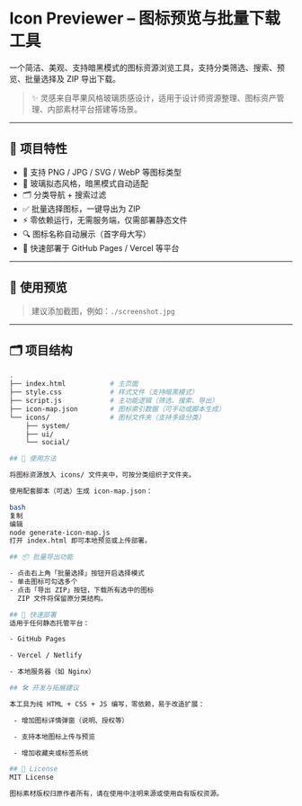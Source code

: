 # Icon Previewer – 图标预览与批量下载工具

一个简洁、美观、支持暗黑模式的图标资源浏览工具，支持分类筛选、搜索、预览、批量选择及 ZIP 导出下载。

> ✨ 灵感来自苹果风格玻璃质感设计，适用于设计师资源整理、图标资产管理、内部素材平台搭建等场景。

---

## 🔧 项目特性

- 🌈 支持 PNG / JPG / SVG / WebP 等图标类型
- 🎨 玻璃拟态风格，暗黑模式自动适配
- 🗂️ 分类导航 + 搜索过滤
- ✅ 批量选择图标，一键导出为 ZIP
- ⚡ 零依赖运行，无需服务端，仅需部署静态文件
- 🔍 图标名称自动展示（首字母大写）
- 🚀 快速部署于 GitHub Pages / Vercel 等平台

---

## 📸 使用预览

> 建议添加截图，例如：`./screenshot.jpg`

---

## 🗂️ 项目结构

```bash
.
├── index.html           # 主页面
├── style.css            # 样式文件（支持暗黑模式）
├── script.js            # 主功能逻辑（筛选、搜索、导出）
├── icon-map.json        # 图标索引数据（可手动或脚本生成）
└── icons/               # 图标文件夹（支持多级分类）
    ├── system/
    ├── ui/
    └── social/

## 🧰 使用方法

将图标资源放入 icons/ 文件夹中，可按分类组织子文件夹。

使用配套脚本（可选）生成 icon-map.json：

bash
复制
编辑
node generate-icon-map.js
打开 index.html 即可本地预览或上传部署。

## 📦 批量导出功能

- 点击右上角「批量选择」按钮开启选择模式
- 单击图标可勾选多个
- 点击「导出 ZIP」按钮，下载所有选中的图标
  ZIP 文件将保留原分类结构。

## 🚀 快速部署
适用于任何静态托管平台：

- GitHub Pages

- Vercel / Netlify

- 本地服务器（如 Nginx）

## 🛠 开发与拓展建议

本工具为纯 HTML + CSS + JS 编写，零依赖，易于改造扩展：

 - 增加图标详情弹窗（说明、授权等）

 - 支持本地图标上传与预览

 - 增加收藏夹或标签系统

## 📄 License
MIT License

图标素材版权归原作者所有，请在使用中注明来源或使用自有版权资源。